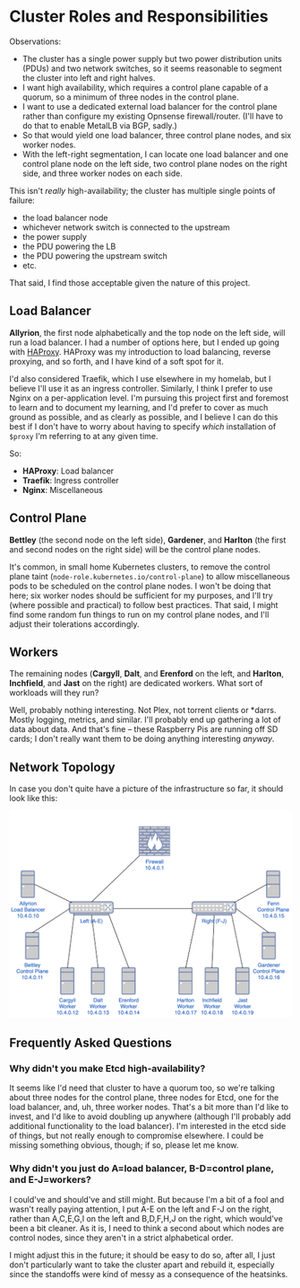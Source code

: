 # Cluster Roles and Responsibilities

Observations:
- The cluster has a single power supply but two power distribution units (PDUs) and two network switches, so it seems reasonable to segment the cluster into left and right halves.
- I want high availability, which requires a control plane capable of a quorum, so a minimum of three nodes in the control plane.
- I want to use a dedicated external load balancer for the control plane rather than configure my existing Opnsense firewall/router. (I'll have to do that to enable MetalLB via BGP, sadly.)
- So that would yield one load balancer, three control plane nodes, and six worker nodes.
- With the left-right segmentation, I can locate one load balancer and one control plane node on the left side, two control plane nodes on the right side, and three worker nodes on each side.

This isn't _really_ high-availability; the cluster has multiple single points of failure:
- the load balancer node
- whichever network switch is connected to the upstream
- the power supply
- the PDU powering the LB
- the PDU powering the upstream switch
- etc.

That said, I find those acceptable given the nature of this project.

## Load Balancer

**Allyrion**, the first node alphabetically and the top node on the left side, will run a load balancer. I had a number of options here, but I ended up going with [HAProxy](http://www.haproxy.org). HAProxy was my introduction to load balancing, reverse proxying, and so forth, and I have kind of a soft spot for it.

I'd also considered Traefik, which I use elsewhere in my homelab, but I believe I'll use it as an ingress controller. Similarly, I think I prefer to use Nginx on a per-application level. I'm pursuing this project first and foremost to learn and to document my learning, and I'd prefer to cover as much ground as possible, and as clearly as possible, and I believe I can do this best if I don't have to worry about having to specify _which_ installation of `$proxy` I'm referring to at any given time.

So:
- **HAProxy**: Load balancer
- **Traefik**: Ingress controller
- **Nginx**: Miscellaneous

## Control Plane

**Bettley** (the second node on the left side), **Gardener**, and **Harlton** (the first and second nodes on the right side) will be the control plane nodes.

It's common, in small home Kubernetes clusters, to remove the control plane taint (`node-role.kubernetes.io/control-plane`) to allow miscellaneous pods to be scheduled on the control plane nodes. I won't be doing that here; six worker nodes should be sufficient for my purposes, and I'll try (where possible and practical) to follow best practices. That said, I might find some random fun things to run on my control plane nodes, and I'll adjust their tolerations accordingly.

## Workers

The remaining nodes (**Cargyll**, **Dalt**, and **Erenford** on the left, and **Harlton**, **Inchfield**, and **Jast** on the right) are dedicated workers. What sort of workloads will they run?

Well, probably nothing interesting. Not Plex, not torrent clients or *darrs. Mostly logging, metrics, and similar. I'll probably end up gathering a lot of data about data. And that's fine – these Raspberry Pis are running off SD cards; I don't really want them to be doing anything interesting _anyway_.

## Network Topology

In case you don't quite have a picture of the infrastructure so far, it should look like this:

![Network Topology](./images/topology.png)

## Frequently Asked Questions

### Why didn't you make Etcd high-availability?

It seems like I'd need that cluster to have a quorum too, so we're talking about three nodes for the control plane, three nodes for Etcd, one for the load balancer, and, uh, three worker nodes. That's a bit more than I'd like to invest, and I'd like to avoid doubling up anywhere (although I'll probably add additional functionality to the load balancer). I'm interested in the etcd side of things, but not really enough to compromise elsewhere. I could be missing something obvious, though; if so, please let me know.

### Why didn't you just do A=load balancer, B-D=control plane, and E-J=workers?

I could've and should've and still might. But because I'm a bit of a fool and wasn't really paying attention, I put A-E on the left and F-J on the right, rather than A,C,E,G,I on the left and B,D,F,H,J on the right, which would've been a bit cleaner. As it is, I need to think a second about which nodes are control nodes, since they aren't in a strict alphabetical order.

I might adjust this in the future; it should be easy to do so, after all, I just don't particularly want to take the cluster apart and rebuild it, especially since the standoffs were kind of messy as a consequence of the heatsinks.
